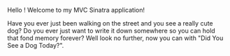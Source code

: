 Hello ! Welcome to my MVC Sinatra application! 

Have you ever just been walking on the street and you see a really cute dog? Do you ever just want to write it down somewhere so you can hold that fond memory forever? Well look no further, now you can with "Did You See a Dog Today?". 
